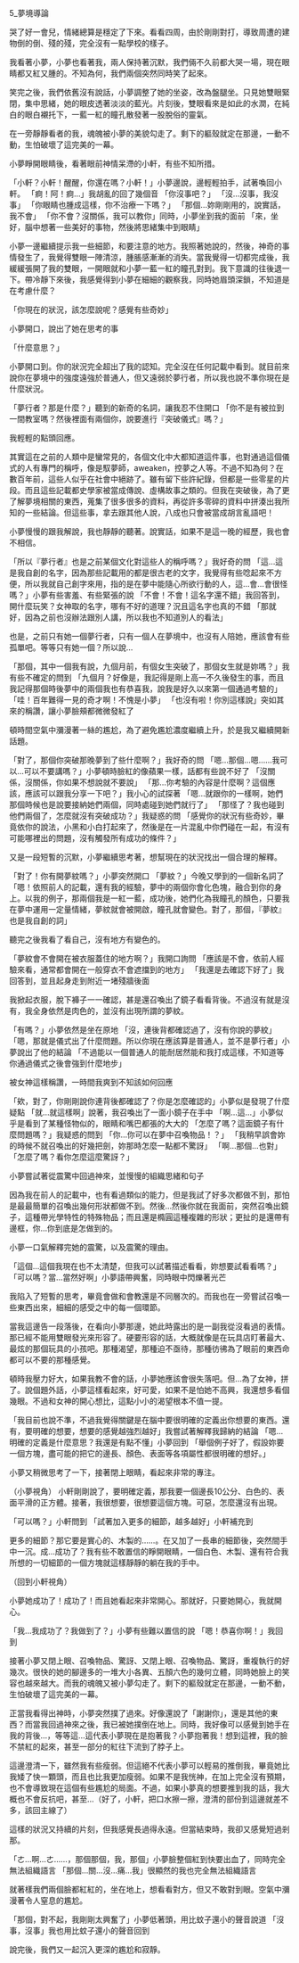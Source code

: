 5_夢境導論

哭了好一會兒，情緒總算是穩定了下來。看看四周，由於剛剛對打，導致周遭的建物倒的倒、殘的殘，完全沒有一點學校的樣子。

我看著小夢，小夢也看著我，兩人保持著沉默，我們倆不久前都大哭一場，現在眼睛都又紅又腫的。不知為何，我們兩個突然同時笑了起來。

笑完之後，我們依舊沒有說話，小夢調整了她的坐姿，改為盤腿坐。只見她雙眼緊閉，集中思緒，她的眼皮透著淡淡的藍光。片刻後，雙眼看來是如此的水潤，在純白的眼白襯托下，一藍一紅的瞳孔散發著一股脫俗的靈氣。

在一旁靜靜看者的我，魂魄被小夢的美貌勾走了。剩下的軀殼就定在那邊，一動不動，生怕破壞了這完美的一幕。

小夢睜開眼睛後，看著眼前神情呆滯的小軒，有些不知所措。

「小軒？小軒！醒醒，你還在嗎？小軒！」小夢邊說，邊輕輕拍手，試著喚回小軒。
「痾！阿！痾…」我胡亂的回了幾個音
「你沒事吧？」
「沒…沒事，我沒事」
「你眼睛也腫成這樣，你不治療一下嗎？」
「那個…妳剛剛用的，說實話，我不會」
「你不會？沒關係，我可以教你」同時，小夢坐到我的面前
「來，坐好，腦中想著一些美好的事物，然後將思緒集中到眼睛」

小夢一邊繼續提示我一些細節，和要注意的地方。我照著她說的，然後，神奇的事情發生了，我覺得雙眼一陣清涼，腫脹感漸漸的消失。當我覺得一切都完成後，我緩緩張開了我的雙眼，一開眼就和小夢一藍一紅的瞳孔對到。我下意識的往後退一下。帶冷靜下來後，我感覺得到小夢在細細的觀察我，同時她眉頭深鎖，不知道是在考慮什麼？

「你現在的狀況，該怎麼說呢？感覺有些奇妙」

小夢開口，說出了她在思考的事

「什麼意思？」

小夢開口到。你的狀況完全超出了我的認知。完全沒在任何記載中看到。就目前來說你在夢境中的強度遠強於普通人，但又遠弱於夢行者，所以我也說不準你現在是什麼狀況。

「夢行者？那是什麼？」聽到的新奇的名詞，讓我忍不住開口
「你不是有被拉到一間教室嗎？然後裡面有兩個你，說要進行『突破儀式』嗎？」

我輕輕的點頭回應。

其實這在之前的人類中是蠻常見的，各個文化中大都知道這件事，也對通過這個儀式的人有專門的稱呼，像是馭夢師，aweaken，控夢之人等。不過不知為何？在數百年前，這些人似乎在社會中絕跡了。雖有留下些許紀錄，但都是一些零星的片段。而且這些記載都史學家被當成傳說、虛構故事之類的。但我在突破後，為了更了解夢境相關的東西，蒐集了很多很多的資料，再從許多零碎的資料中拼湊出我所知的一些結論。但這些事，拿去跟其他人說，八成也只會被當成胡言亂語吧！

小夢慢慢的跟我解說，我也靜靜的聽著。說實話，如果不是這一晚的經歷，我也會不相信。

「所以『夢行者』也是之前某個文化對這些人的稱呼嗎？」我好奇的問
「這…這是我自創的名字，因為那些記載用的都是很古老的文字，我覺得有些唸起來不方便，所以我就自己創字來用，指的是在夢中能隨心所欲行動的人，這…會…會很怪嗎？」小夢有些害羞、有些緊張的說
「不會！不會！這名字還不錯」我回答到，開什麼玩笑？女神取的名字，哪有不好的道理？況且這名字也真的不錯
「那就好，因為之前也沒辦法跟別人講，所以我也不知道別人的看法」

也是，之前只有她一個夢行者，只有一個人在夢境中，也沒有人陪她，應該會有些孤單吧。等等只有她一個？所以說…

「那個，其中一個我有說，九個月前，有個女生突破了，那個女生就是妳嗎？」我有些不確定的問到
「九個月？好像是，我記得是剛上高一不久後發生的事，而且我記得那個時後夢中的兩個我也有恭喜我，說我是好久以來第一個通過考驗的」
「哇！百年難得一見的奇才啊！不愧是小夢」
「也沒有啦！你別這樣說」突如其來的稱讚，讓小夢臉頰都微微發紅了

頓時間空氣中瀰漫著一絲的尷尬，為了避免尷尬濃度繼續上升，於是我又繼續開新話題。

「對了，那個你突破那晚夢到了些什麼啊？」我好奇的問
「嗯…那個…嗯……我可以…可以不要講嗎？」小夢頓時臉紅的像蘋果一樣，話都有些說不好了
「沒關係，沒關係，你如果不想說就不要說」
「那…你考驗的內容是什麼啊？這個應該，應該可以跟我分享一下吧？」我小心的試探著
「嗯…就跟你的一樣啊，她們那個時候也是說要接納她們兩個，同時處碰到她們就行了」
「那怪了？我也碰到他們兩個了，怎麼就沒有突破成功？」我疑惑的問
「感覺你的狀況有些奇妙，畢竟依你的說法，小黑和小白打起來了，然後是在一片混亂中你們碰在一起，有沒有可能哪裡出的問題，沒有觸發所有成功的條件？」

又是一段短暫的沉默，小夢繼續思考著，想幫現在的狀況找出一個合理的解釋。

「對了！你有開夢紋嗎？」小夢突然開口
「夢紋？」今晚又學到的一個新名詞了
「嗯！依照前人的記載，還有我的經驗，夢中的兩個你會化色塊，融合到你的身上。以我的例子，那兩個我是一紅一藍，成功後，她們化為我瞳孔的顏色，只要我在夢中運用一定量情緒，夢紋就會被開啟，瞳孔就會變色。對了，那個，『夢紋』也是我自創的詞」

聽完之後我看了看自己，沒有地方有變色的。

「夢紋會不會開在被衣服蓋住的地方啊？」我開口詢問
「應該是不會，依前人經驗來看，通常都會開在一般穿衣不會遮擋到的地方」
「我還是去確認下好了」我回答到，並且起身走到附近一堵殘牆後面

我掀起衣服，脫下褲子一一確認，甚是還召喚出了鏡子看看背後。不過沒有就是沒有，我全身依然是肉色的，並沒有出現所謂的夢紋。

「有嗎？」小夢依然是坐在原地
「沒，連後背都確認過了，沒有你說的夢紋」
「嗯，那就是儀式出了什麼問題。所以你現在應該算是普通人，並不是夢行者」小夢說出了他的結論
「不過能以一個普通人的能耐居然能和我打成這樣，不知道等你通過儀式之後會強到什麼地步」

被女神這樣稱讚，一時間我爽到不知該如何回應

「欸，對了，你剛剛說你連背後都確認了？你是怎麼確認的」小夢似是發現了什麼疑點
「就…就這樣啊」說著，我召喚出了一面小鏡子在手中
「啊…這…」小夢似乎是看到了某種怪物似的，眼睛和嘴巴都張的大大的
「怎麼了嗎？這面鏡子有什麼問題嗎？」我疑惑的問到
「你…你可以在夢中召喚物品！？」
「我稍早誤會妳的時候不就召喚出的好幾把劍，妳那時怎麼一點都不驚訝」
「啊…那個…也對」
「怎麼了嗎？看你怎麼這麼驚訝？」

小夢嘗試著從震驚中回過神來，並慢慢的組織思緒和句子

因為我在前人的記載中，也有看過類似的能力，但是我試了好多次都做不到，那怕是最最簡單的召喚出幾何形狀都做不到。然後…然後你就在我面前，突然召喚出鏡子，這種帶光學特性的特殊物品；而且還是橢圓這種複雜的形狀；更扯的是還帶有邊框，你…你到底是怎做到的。

小夢一口氣解釋完她的震驚，以及震驚的理由。

「這個…這個我現在也不太清楚，但我可以試著描述看看，妳想要試看看嗎？」
「可以嗎？當…當然好啊」小夢語帶興奮，同時眼中閃爍著光芒

我陷入了短暫的思考，畢竟會做和會教還是不同層次的。而我也在一旁嘗試召喚一些東西出來，細細的感受之中的每一個環節。

當我這邊告一段落後，在看向小夢那邊，她此時露出的是一副我從沒看過的表情。那已經不能用雙眼發光來形容了。硬要形容的話，大概就像是在玩具店盯著最大、最炫的那個玩具的小孩吧。那種渴望，那種迫不亟待，那種彷彿為了眼前的東西命都可以不要的那種感覺。

頓時我壓力好大，如果我教不會的話，小夢她應該會很失落吧。但…為了女神，拼了。說個題外話，小夢這樣看起來，好可愛，如果不是怕她不高興，我還想多看個幾眼。不過和女神的開心想比，這點小小的渴望根本不值一提。

「我目前也說不準，不過我覺得關鍵是在腦中要很明確的定義出你想要的東西。還有，要明確的想要，想要的感覺越強烈越好」我嘗試著解釋我歸納的結論
「嗯…明確的定義是什麼意思？我還是有點不懂」小夢回到
「舉個例子好了，假設妳要一個方塊，盡可能的把它的邊長、顏色、表面等各項屬性都很明確的想好。」

小夢又稍微思考了一下，接著閉上眼睛，看起來非常的專注。

（小夢視角）
小軒剛剛說了，要明確定義，那我要一個邊長10公分、白色的、表面平滑的正方體。接著，我很想要，很想要這個方塊。可惡，怎麼還沒有出現。

「可以嗎？」小軒問到
「試著加入更多的細節，越多越好」小軒補充到

更多的細節？那它要是實心的、木製的……。在又加了一長串的細節後，突然間手中一沉。成…成功了？我有些不敢置信的睜開眼睛，一個白色、木製、還有符合我所想的一切細節的一個方塊就這樣靜靜的躺在我的手中。

（回到小軒視角）

小夢她成功了！成功了！而且她看起來非常開心。那就好，只要她開心，我就開心。

「我…我成功了？我做到了？」小夢有些難以置信的說
「嗯！恭喜你啊！」我回到

接著小夢又閉上眼、召喚物品、驚訝、又閉上眼、召喚物品、驚訝，重複執行的好幾次。很快的她的腳邊多的一堆大小各異、五顏六色的幾何立體，同時她臉上的笑容也越來越大。而我的魂魄又被小夢勾走了。剩下的軀殼就定在那邊，一動不動，生怕破壞了這完美的一幕。

正當我看得出神時，小夢突然撲了過來。好像還說了「謝謝你」，還是其他的東西？而當我回過神來之後，我已被她撲倒在地上。同時，我好像可以感覺到她手在我的背後…，等等這…這代表小夢現在是抱著我？小夢抱著我！想到這裡，我的臉不禁紅的起來，甚至一部分的紅往下流到了脖子上。

這邊澄清一下，雖然我有些瘦弱。但這絕不代表小夢可以輕易的推倒我，畢竟她比我矮了快一顆頭，而且也比我更加瘦弱。如果不是我恍神，在加上完全沒有預期，也不會導致現在這個有些尷尬的局面。不過，如果小夢真的想要推到我的話，我大概也不會反抗吧，甚至…（好了，小軒，把口水擦一擦，澄清的部份到這邊就差不多，該回主線了）

這樣的狀況又持續的片刻，但我感覺長過得永遠。但當結束時，我卻又感覺短過剎那。

「ㄜ…啊…ㄜ……，那個那個，我，那個」小夢臉整個紅到快要出血了，同時完全無法組織語言
「那個…關…沒…痛…我」很顯然的我也完全無法組織語言

就著樣我們兩個臉都紅紅的，坐在地上，想看看對方，但又不敢對到眼。空氣中瀰漫著令人窒息的尷尬。

「那個，對不起，我剛剛太興奮了」小夢低著頭，用比蚊子還小的聲音說道
「沒事，沒事」我也用比蚊子還小的聲音回到

說完後，我們又一起沉入更深的尷尬和寂靜。